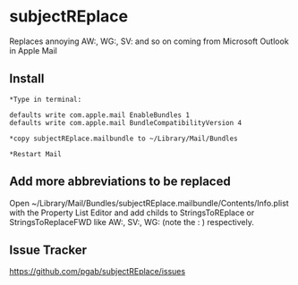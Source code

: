 subjectREplace
==============

Replaces annoying AW:, WG:, SV: and so on coming from Microsoft Outlook in Apple Mail


Install
-------
	*Type in terminal:

	defaults write com.apple.mail EnableBundles 1
	defaults write com.apple.mail BundleCompatibilityVersion 4

	*copy subjectREplace.mailbundle to ~/Library/Mail/Bundles

	*Restart Mail

Add more abbreviations to be replaced
-------------------------------------

Open ~/Library/Mail/Bundles/subjectREplace.mailbundle/Contents/Info.plist with the Property List Editor and add childs to StringsToREplace or StringsToReplaceFWD like AW:, SV:, WG: (note the : ) respectively.

Issue Tracker
-------------

https://github.com/pgab/subjectREplace/issues